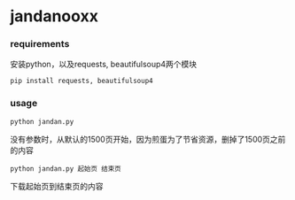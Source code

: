 # jandanooxx

### requirements

安装python，以及requests, beautifulsoup4两个模块


```
pip install requests, beautifulsoup4
```

### usage 

```
python jandan.py
```

没有参数时，从默认的1500页开始，因为煎蛋为了节省资源，删掉了1500页之前的内容

```
python jandan.py 起始页 结束页
```

下载起始页到结束页的内容

